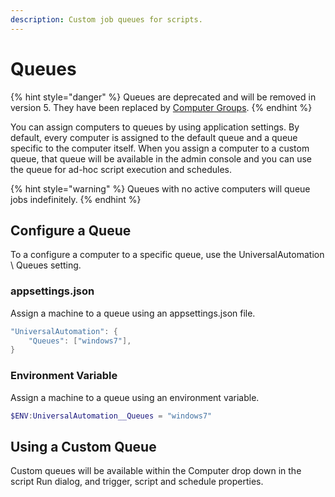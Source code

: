 ```yaml
---
description: Custom job queues for scripts.
---
```


# Queues



{% hint style="danger" %}
Queues are deprecated and will be removed in version 5. They have been replaced by [Computer Groups](../platform/computers.md#computer-groups).
{% endhint %}

You can assign computers to queues by using application settings. By default, every computer is assigned to the default queue and a queue specific to the computer itself. When you assign a computer to a custom queue, that queue will be available in the admin console and you can use the queue for ad-hoc script execution and schedules.&#x20;

{% hint style="warning" %}
Queues with no active computers will queue jobs indefinitely.&#x20;
{% endhint %}

## Configure a Queue

To a configure a computer to a specific queue, use the UniversalAutomation \ Queues setting.&#x20;

### appsettings.json

Assign a machine to a queue using an appsettings.json file.&#x20;

```powershell
"UniversalAutomation": {
    "Queues": ["windows7"],
}
```

### Environment Variable&#x20;

Assign a machine to a queue using an environment variable.&#x20;

```powershell
$ENV:UniversalAutomation__Queues = "windows7"
```

## Using a Custom Queue

Custom queues will be available within the Computer drop down in the script Run dialog, and trigger, script and schedule properties.
